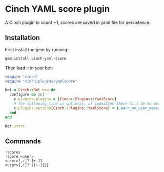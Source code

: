 # Cinch YAML score plugin

A Cinch plugin to count +1, scores are saved in yaml file for persistence.

## Installation

First install the gem by running:

```bash
gem install cinch-yaml-score
```

Then load it in your bot:

```ruby
require "cinch"
require "cinch/plugins/yamlscore"

bot = Cinch::Bot.new do
  configure do |c|
    c.plugins.plugins = [Cinch::Plugins::YamlScore]
    # The following line is optional, if committed there will be no message.
    c.plugins.options[Cinch::Plugins::YamlScore] = { warn_no_user_message: "User %s is not in the channel, who do you want to score?" }
  end
end

bot.start
```

## Commands

```irc
!scores
!score <user>
<user>[,:]? [+-]1
<user>[,:]? ?[+-]{2}
```
